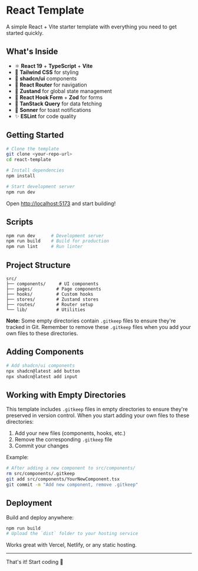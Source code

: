 # React Template
A simple React + Vite starter template with everything you need to get started quickly.

## What's Inside
- ⚛️ **React 19** + **TypeScript** + **Vite**
- 🎨 **Tailwind CSS** for styling
- 🧩 **shadcn/ui** components
- 🚦 **React Router** for navigation
- 🐻 **Zustand** for global state management
- 📝 **React Hook Form** + **Zod** for forms
- 🔄 **TanStack Query** for data fetching
- 🔔 **Sonner** for toast notifications
- ✨ **ESLint** for code quality

## Getting Started
```bash
# Clone the template
git clone <your-repo-url>
cd react-template

# Install dependencies
npm install

# Start development server
npm run dev
```

Open [http://localhost:5173](http://localhost:5173) and start building!

## Scripts
```bash
npm run dev      # Development server
npm run build    # Build for production
npm run lint     # Run linter
```

## Project Structure
```
src/
├── components/     # UI components
├── pages/         # Page components
├── hooks/         # Custom hooks
├── stores/        # Zustand stores
├── routes/        # Router setup
└── lib/           # Utilities
```

**Note:** Some empty directories contain `.gitkeep` files to ensure they're tracked in Git. Remember to remove these `.gitkeep` files when you add your own files to these directories.

## Adding Components
```bash
# Add shadcn/ui components
npx shadcn@latest add button
npx shadcn@latest add input
```

## Working with Empty Directories
This template includes `.gitkeep` files in empty directories to ensure they're preserved in version control. When you start adding your own files to these directories:

1. Add your new files (components, hooks, etc.)
2. Remove the corresponding `.gitkeep` file
3. Commit your changes

Example:
```bash
# After adding a new component to src/components/
rm src/components/.gitkeep
git add src/components/YourNewComponent.tsx
git commit -m "Add new component, remove .gitkeep"
```

## Deployment
Build and deploy anywhere:
```bash
npm run build
# Upload the `dist` folder to your hosting service
```

Works great with Vercel, Netlify, or any static hosting.

---

That's it! Start coding 🚀

